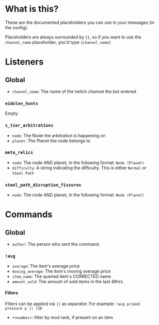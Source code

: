 # What is this?
These are the documented placeholders you can use in your messages (in the config).

Placeholders are always surrounded by `{}`, so if you want to use the `channel_name` placeholder, you'd type `{channel_name}`

# Listeners

## Global
- `channel_name`: The name of the twitch channel the bot entered.

### `eidolon_hunts`
Empty  

### `s_tier_arbitrations`
- `node`: The Node the arbitration is happening on
- `planet`: The Planet the node belongs to

### `meta_relics`
- `node`: The node AND planet, in the following format: `Node (Planet)`
- `difficulty`: A string indicating the difficulty. This is either `Normal` or `Steel Path`

### `steel_path_disruption_fissures`
- `node`: The node AND planet, in the following format: `Node (Planet)`

# Commands
## Global
- `author`: The person who sent the command.

### `!avg`
- `average`: The item's average price
- `moving_average`: The item's moving average price
- `item_name`: The queried item's CORRECTED name
- `amount_sold`: The amount of sold items in the last 48hrs

#### Filters
Filters can be applied via `||` as separator. For example: `!avg primed pressure p || r10`

- `r<number>`: filter by mod rank, if present on an item
